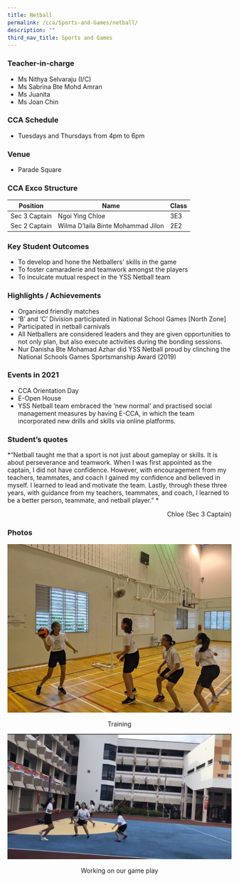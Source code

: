 ```yaml
---
title: Netball
permalink: /cca/Sports-and-Games/netball/
description: ""
third_nav_title: Sports and Games
---
```

### Teacher-in-charge
* Ms Nithya Selvaraju (I/C)
* Ms Sabrina Bte Mohd Amran
* Ms Juanita
* Ms Joan Chin

### CCA Schedule
* Tuesdays and Thursdays from 4pm to 6pm

### Venue
* Parade Square


### CCA Exco Structure


| Position | Name | 	Class |
| -------- | -------- | -------- |
| Sec 3 Captain     | Ngoi Ying Chloe   | 3E3     |
| Sec 2 Captain     | Wilma D’laila Binte Mohammad  Jilon     | 2E2   |

### Key Student Outcomes

* To develop and hone the Netballers’ skills in the game
* To foster camaraderie and teamwork amongst the players
* To inculcate mutual respect in the YSS Netball team

### Highlights / Achievements

* Organised friendly matches
* ‘B’ and ‘C’ Division participated in National School Games [North Zone]
* Participated in netball carnivals
* All Netballers are considered leaders and they are given opportunities to not only plan, but also execute activities during the bonding sessions.
* Nur Danisha Bte Mohamad Azhar did YSS Netball proud by clinching the National Schools Games Sportsmanship Award (2019)

### Events in 2021

* CCA Orientation Day   
* E-Open House
* YSS Netball team embraced the ‘new normal’ and practised social management measures by having E-CCA, in which the team incorporated new drills and skills via online platforms.

### Student’s quotes

*“Netball taught me that a sport is not just about gameplay or skills. It is about perseverance and teamwork. When I was first appointed as the captain, I did not have confidence. However, with encouragement from my teachers, teammates, and coach I gained my confidence and believed in myself. I learned to lead and motivate the team. Lastly, through these three years, with guidance from my teachers, teammates, and coach, I learned to be a better person, teammate, and netball player.” *

<div style="text-align:right">Chloe (Sec 3 Captain)</div>

### Photos

![](/images/StudDevelopment/CCAs/SportsGames/Netball/Netball-1.jpg)
<div style="text-align:center">Training</div>

![](/images/StudDevelopment/CCAs/SportsGames/Netball/Netball-3.png)
<div style="text-align:center">Working on our game play</div>